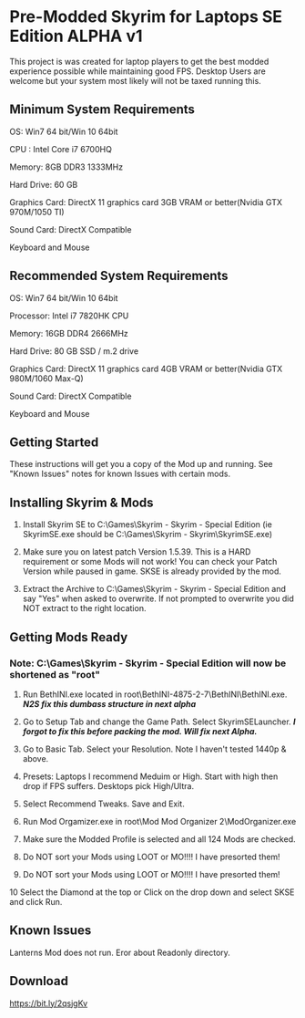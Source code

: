 # Pre-Modded Skyrim for Laptops SE Edition ALPHA v1
This project is was created for laptop players to get the best modded experience possible while maintaining good FPS. Desktop Users are welcome but your system most likely will not be taxed running this.


## Minimum System Requirements

OS: Win7 64 bit/Win 10 64bit

CPU : Intel Core i7 6700HQ

Memory: 8GB DDR3 1333MHz

Hard Drive: 60 GB

Graphics Card: DirectX 11 graphics card 3GB VRAM or better(Nvidia GTX 970M/1050 TI)

Sound Card: DirectX Compatible

Keyboard and Mouse

## Recommended System Requirements

OS: Win7 64 bit/Win 10 64bit

Processor: Intel i7 7820HK CPU

Memory: 16GB DDR4 2666MHz

Hard Drive: 80 GB SSD / m.2 drive

Graphics Card: DirectX 11 graphics card 4GB VRAM or better(Nvidia GTX 980M/1060 Max-Q)

Sound Card: DirectX Compatible

Keyboard and Mouse


## Getting Started

These instructions will get you a copy of the Mod up and running. See "Known Issues" notes for known Issues with certain mods.


## Installing Skyrim & Mods

1. Install Skyrim SE to C:\Games\Skyrim - Skyrim - Special Edition (ie SkyrimSE.exe should be C:\Games\Skyrim - Skyrim\SkyrimSE.exe)

2. Make sure you on latest patch Version 1.5.39. This is a HARD requirement or some Mods will not work! You can check your Patch Version while paused in game. SKSE is already provided by the mod.

3. Extract the Archive to  C:\Games\Skyrim - Skyrim - Special Edition and say "Yes" when asked to overwrite. If not prompted to overwrite you did NOT extract to the right location.


## Getting Mods Ready

### Note: C:\Games\Skyrim - Skyrim - Special Edition will now be shortened as "root"
 
1. Run BethINI.exe located in root\BethINI-4875-2-7\BethINI\BethINI.exe. ***N2S fix this dumbass structure in next alpha***

2. Go to Setup Tab and change the Game Path. Select SkyrimSELauncher. ***I forgot to fix this before packing the mod. Will fix next Alpha.***

3. Go to Basic Tab. Select your Resolution. Note I haven't tested 1440p & above. 

4. Presets: Laptops I recommend Meduim or High. Start with high then drop if FPS suffers. Desktops pick High/Ultra.

5. Select Recommend Tweaks. Save and Exit.

6. Run Mod Orgamizer.exe in root\Mod Mod Organizer 2\ModOrganizer.exe

7. Make sure the Modded Profile is selected and all 124 Mods are checked.

8. Do NOT sort your Mods using LOOT or MO!!!! I have presorted them!

9. Do NOT sort your Mods using LOOT or MO!!!! I have presorted them!

10 Select the Diamond at the top or Click on the drop down and select SKSE and click Run.

## Known Issues

Lanterns Mod does not run. Eror about Readonly directory.

## Download
https://bit.ly/2qsjgKv
